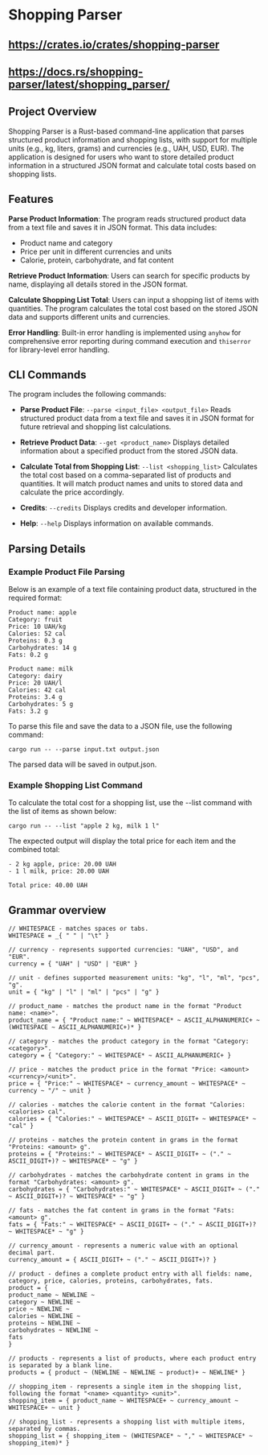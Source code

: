 # Shopping Parser

## https://crates.io/crates/shopping-parser 
## https://docs.rs/shopping-parser/latest/shopping_parser/

## Project Overview

Shopping Parser is a Rust-based command-line application that parses structured product information and shopping lists, with support for multiple units (e.g., kg, liters, grams) and currencies (e.g., UAH, USD, EUR). The application is designed for users who want to store detailed product information in a structured JSON format and calculate total costs based on shopping lists.

## Features

**Parse Product Information**: The program reads structured product data from a text file and saves it in JSON format. This data includes:
   - Product name and category
   - Price per unit in different currencies and units
   - Calorie, protein, carbohydrate, and fat content

**Retrieve Product Information**: Users can search for specific products by name, displaying all details stored in the JSON format.

**Calculate Shopping List Total**: Users can input a shopping list of items with quantities. The program calculates the total cost based on the stored JSON data and supports different units and currencies.

**Error Handling**: Built-in error handling is implemented using `anyhow` for comprehensive error reporting during command execution and `thiserror` for library-level error handling.

## CLI Commands

The program includes the following commands:

- **Parse Product File**: `--parse <input_file> <output_file>`
Reads structured product data from a text file and saves it in JSON format for future retrieval and shopping list calculations.

- **Retrieve Product Data**: `--get <product_name>`
Displays detailed information about a specified product from the stored JSON data.

- **Calculate Total from Shopping List**: `--list <shopping_list>`
Calculates the total cost based on a comma-separated list of products and quantities. It will match product names and units to stored data and calculate the price accordingly.

- **Credits**: `--credits`
Displays credits and developer information.

- **Help**: `--help`
Displays information on available commands.

## Parsing Details

### Example Product File Parsing

Below is an example of a text file containing product data, structured in the required format:

```
Product name: apple
Category: fruit
Price: 10 UAH/kg
Calories: 52 cal
Proteins: 0.3 g
Carbohydrates: 14 g
Fats: 0.2 g

Product name: milk
Category: dairy
Price: 20 UAH/l
Calories: 42 cal
Proteins: 3.4 g
Carbohydrates: 5 g
Fats: 3.2 g
```

To parse this file and save the data to a JSON file, use the following command:
```
cargo run -- --parse input.txt output.json
```
The parsed data will be saved in output.json.

### Example Shopping List Command

To calculate the total cost for a shopping list, use the --list command with the list of items as shown below:
```
cargo run -- --list "apple 2 kg, milk 1 l"
```
The expected output will display the total price for each item and the combined total:
```
- 2 kg apple, price: 20.00 UAH
- 1 l milk, price: 20.00 UAH

Total price: 40.00 UAH
```

## Grammar overview
```
// WHITESPACE - matches spaces or tabs.
WHITESPACE = _{ " " | "\t" }

// currency - represents supported currencies: "UAH", "USD", and "EUR".
currency = { "UAH" | "USD" | "EUR" }

// unit - defines supported measurement units: "kg", "l", "ml", "pcs", "g".
unit = { "kg" | "l" | "ml" | "pcs" | "g" }

// product_name - matches the product name in the format "Product name: <name>".
product_name = { "Product name:" ~ WHITESPACE* ~ ASCII_ALPHANUMERIC+ ~ (WHITESPACE ~ ASCII_ALPHANUMERIC+)* }

// category - matches the product category in the format "Category: <category>".
category = { "Category:" ~ WHITESPACE* ~ ASCII_ALPHANUMERIC+ }

// price - matches the product price in the format "Price: <amount> <currency>/<unit>".
price = { "Price:" ~ WHITESPACE* ~ currency_amount ~ WHITESPACE* ~ currency ~ "/" ~ unit }

// calories - matches the calorie content in the format "Calories: <calories> cal".
calories = { "Calories:" ~ WHITESPACE* ~ ASCII_DIGIT+ ~ WHITESPACE* ~ "cal" }

// proteins - matches the protein content in grams in the format "Proteins: <amount> g".
proteins = { "Proteins:" ~ WHITESPACE* ~ ASCII_DIGIT+ ~ ("." ~ ASCII_DIGIT+)? ~ WHITESPACE* ~ "g" }

// carbohydrates - matches the carbohydrate content in grams in the format "Carbohydrates: <amount> g".
carbohydrates = { "Carbohydrates:" ~ WHITESPACE* ~ ASCII_DIGIT+ ~ ("." ~ ASCII_DIGIT+)? ~ WHITESPACE* ~ "g" }

// fats - matches the fat content in grams in the format "Fats: <amount> g".
fats = { "Fats:" ~ WHITESPACE* ~ ASCII_DIGIT+ ~ ("." ~ ASCII_DIGIT+)? ~ WHITESPACE* ~ "g" }

// currency_amount - represents a numeric value with an optional decimal part.
currency_amount = { ASCII_DIGIT+ ~ ("." ~ ASCII_DIGIT+)? }

// product - defines a complete product entry with all fields: name, category, price, calories, proteins, carbohydrates, fats.
product = {
product_name ~ NEWLINE ~
category ~ NEWLINE ~
price ~ NEWLINE ~
calories ~ NEWLINE ~
proteins ~ NEWLINE ~
carbohydrates ~ NEWLINE ~
fats
}

// products - represents a list of products, where each product entry is separated by a blank line.
products = { product ~ (NEWLINE ~ NEWLINE ~ product)+ ~ NEWLINE* }

// shopping_item - represents a single item in the shopping list, following the format "<name> <quantity> <unit>".
shopping_item = { product_name ~ WHITESPACE+ ~ currency_amount ~ WHITESPACE+ ~ unit }

// shopping_list - represents a shopping list with multiple items, separated by commas.
shopping_list = { shopping_item ~ (WHITESPACE* ~ "," ~ WHITESPACE* ~ shopping_item)* }
```
